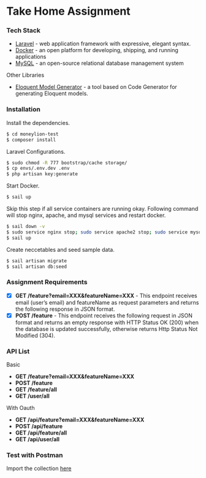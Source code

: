 # Take Home Assignment

### Tech Stack

* [Laravel](https://laravel.com) - web application framework with expressive, elegant syntax.
* [Docker](https://www.docker.com/) - an open platform for developing, shipping, and running applications
* [MySQL](https://www.mysql.com/) - an open-source relational database management system

Other Libraries
* [Eloquent Model Generator](https://github.com/krlove/eloquent-model-generator) - a tool based on Code Generator for generating Eloquent models.
### Installation

Install the dependencies.

```sh
$ cd moneylion-test
$ composer install
```

Laravel Configurations.

```sh
$ sudo chmod -R 777 bootstrap/cache storage/
$ cp envs/.env.dev .env
$ php artisan key:generate
```
Start Docker.

```sh
$ sail up
```

Skip this step if all service containers are running okay. Following command will stop nginx, apache, and mysql services and restart docker.
```sh
$ sail down -v
$ sudo service nginx stop; sudo service apache2 stop; sudo service mysql stop;
$ sail up
```

Create neccetables and seed sample data.
```sh
$ sail artisan migrate
$ sail artisan db:seed
```

### Assignment Requirements
- [x] **GET /feature?email=XXX&featureName=XXX** - This endpoint receives email (user’s email) and featureName as request parameters and returns the following response in JSON format.
- [x] **POST /feature** - This endpoint receives the following request in JSON format and returns an empty response with HTTP Status OK (200) when the database is updated successfully, otherwise returns Http Status Not Modified (304).

### API List
Basic 
* **GET /feature?email=XXX&featureName=XXX**
* **POST /feature**
* **GET /feature/all**
* **GET /user/all**

With Oauth
* **GET /api/feature?email=XXX&featureName=XXX**
* **POST /api/feature**
* **GET /api/feature/all**
* **GET /api/user/all**

### Test with Postman
Import the collection [here](https://github.com/jayfrey/moneylion-test/blob/dev/Take-Home-Test.postman_collection.json)